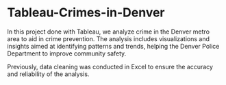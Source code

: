 # Tableau-Crimes-in-Denver

In this project done with Tableau, we analyze crime in the Denver metro area to aid in crime prevention. The analysis includes visualizations and insights aimed at identifying patterns and trends, helping the Denver Police Department to improve community safety. 

Previously, data cleaning was conducted in Excel to ensure the accuracy and reliability of the analysis.
